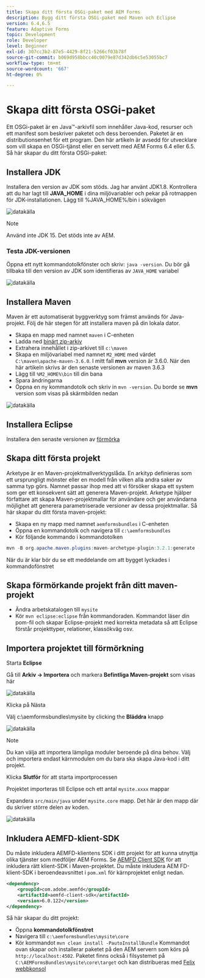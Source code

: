 ```yaml
---
title: Skapa ditt första OSGi-paket med AEM Forms
description: Bygg ditt första OSGi-paket med Maven och Eclipse
version: 6.4,6.5
feature: Adaptive Forms
topic: Development
role: Developer
level: Beginner
exl-id: 307cc3b2-87e5-4429-8f21-5266cf03b78f
source-git-commit: b069d958bbcc40c0079e87d342db6c5e53055bc7
workflow-type: tm+mt
source-wordcount: '667'
ht-degree: 0%

---
```


# Skapa ditt första OSGi-paket

Ett OSGi-paket är en Java™-arkivfil som innehåller Java-kod, resurser och ett manifest som beskriver paketet och dess beroenden. Paketet är en distributionsenhet för ett program. Den här artikeln är avsedd för utvecklare som vill skapa en OSGi-tjänst eller en servett med AEM Forms 6.4 eller 6.5. Så här skapar du ditt första OSGi-paket:


## Installera JDK

Installera den version av JDK som stöds. Jag har använt JDK1.8. Kontrollera att du har lagt till **JAVA_HOME** i dina miljövariabler och pekar på rotmappen för JDK-installationen.
Lägg till %JAVA_HOME%/bin i sökvägen

![datakälla](assets/java-home.JPG)

>[!NOTE]
> Använd inte JDK 15. Det stöds inte av AEM.

### Testa JDK-versionen

Öppna ett nytt kommandotolkfönster och skriv: `java -version`. Du bör gå tillbaka till den version av JDK som identifieras av `JAVA_HOME` variabel

![datakälla](assets/java-version.JPG)

## Installera Maven

Maven är ett automatiserat byggverktyg som främst används för Java-projekt. Följ de här stegen för att installera maven på din lokala dator.

* Skapa en mapp med namnet `maven` i C-enheten
* Ladda ned [binärt zip-arkiv](https://maven.apache.org/download.cgi)
* Extrahera innehållet i zip-arkivet till `c:\maven`
* Skapa en miljövariabel med namnet `M2_HOME` med värdet `C:\maven\apache-maven-3.6.0`. I mitt fall **mvn** version är 3.6.0. När den här artikeln skrivs är den senaste versionen av maven 3.6.3
* Lägg till `%M2_HOME%\bin` till din bana
* Spara ändringarna
* Öppna en ny kommandotolk och skriv in `mvn -version`. Du borde se **mvn** version som visas på skärmbilden nedan

![datakälla](assets/mvn-version.JPG)


## Installera Eclipse

Installera den senaste versionen av [förmörka](https://www.eclipse.org/downloads/)

## Skapa ditt första projekt

Arketype är en Maven-projektmallverktygslåda. En arkityp definieras som ett ursprungligt mönster eller en modell från vilken alla andra saker av samma typ görs. Namnet passar ihop med att vi försöker skapa ett system som ger ett konsekvent sätt att generera Maven-projekt. Arketype hjälper författare att skapa Maven-projektmallar för användare och ger användarna möjlighet att generera parametriserade versioner av dessa projektmallar.
Så här skapar du ditt första maven-projekt:

* Skapa en ny mapp med namnet `aemformsbundles` i C-enheten
* Öppna en kommandotolk och navigera till `c:\aemformsbundles`
* Kör följande kommando i kommandotolken

```java
mvn -B org.apache.maven.plugins:maven-archetype-plugin:3.2.1:generate -D archetypeGroupId=com.adobe.aem -D archetypeArtifactId=aem-project-archetype -D archetypeVersion=36 -D appTitle="My Site" -D appId="mysite" -D groupId="com.mysite" -D aemVersion=6.5.13
```

När du är klar bör du se ett meddelande om att bygget lyckades i kommandofönstret

## Skapa förmörkande projekt från ditt maven-projekt

* Ändra arbetskatalogen till `mysite`
* Kör `mvn eclipse:eclipse` från kommandoraden. Kommandot läser din pom-fil och skapar Eclipse-projekt med korrekta metadata så att Eclipse förstår projekttyper, relationer, klassökväg osv.

## Importera projektet till förmörkning

Starta **Eclipse**

Gå till **Arkiv -> Importera** och markera **Befintliga Maven-projekt** som visas här

![datakälla](assets/import-mvn-project.JPG)

Klicka på Nästa

Välj c:\aemformsbundles\mysite by clicking the **Bläddra** knapp

![datakälla](assets/mysite-eclipse-project.png)

>[!NOTE]
>Du kan välja att importera lämpliga moduler beroende på dina behov. Välj och importera endast kärnmodulen om du bara ska skapa Java-kod i ditt projekt.

Klicka **Slutför** för att starta importprocessen

Projektet importeras till Eclipse och ett antal `mysite.xxxx` mappar

Expandera `src/main/java` under `mysite.core` mapp. Det här är den mapp där du skriver större delen av koden.

![datakälla](assets/mysite-core-project.png)

## Inkludera AEMFD-klient-SDK

Du måste inkludera AEMFD-klientens SDK i ditt projekt för att kunna utnyttja olika tjänster som medföljer AEM Forms. Se [AEMFD Client SDK](https://mvnrepository.com/artifact/com.adobe.aemfd/aemfd-client-sdk) för att inkludera rätt klient-SDK i Maven-projektet. Du måste inkludera AEM FD-klient-SDK i beroendeavsnittet i `pom.xml` för kärnprojektet enligt nedan.

```xml
<dependency>
    <groupId>com.adobe.aemfd</groupId>
    <artifactId>aemfd-client-sdk</artifactId>
    <version>6.0.122</version>
</dependency>
```

Så här skapar du ditt projekt:

* Öppna **kommandotolkfönstret**
* Navigera till `c:\aemformsbundles\mysite\core`
* Kör kommandot `mvn clean install -PautoInstallBundle`
Kommandot ovan skapar och installerar paketet på den AEM servern som körs på `http://localhost:4502`. Paketet finns också i filsystemet på
   `C:\AEMFormsBundles\mysite\core\target` och kan distribueras med [Felix webbkonsol](http://localhost:4502/system/console/bundles)
